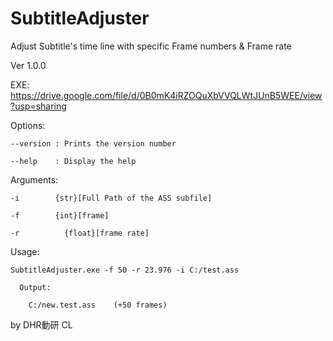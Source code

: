 SubtitleAdjuster
================

Adjust Subtitle's time line with specific Frame numbers &amp; Frame rate

Ver 1.0.0

EXE: https://drive.google.com/file/d/0B0mK4iRZOQuXbVVQLWtJUnB5WEE/view?usp=sharing


  Options:
  
    --version : Prints the version number
    
    --help    : Display the help
    
  Arguments:
  
    -i        {str}[Full Path of the ASS subfile]  
    
    -f        {int}[frame]               
    
    -r  	    {float}[frame rate]     
    
  Usage:
  
    SubtitleAdjuster.exe -f 50 -r 23.976 -i C:/test.ass
    
      Output:
      
        C:/new.test.ass    (+50 frames)
        

by DHR動研 CL
